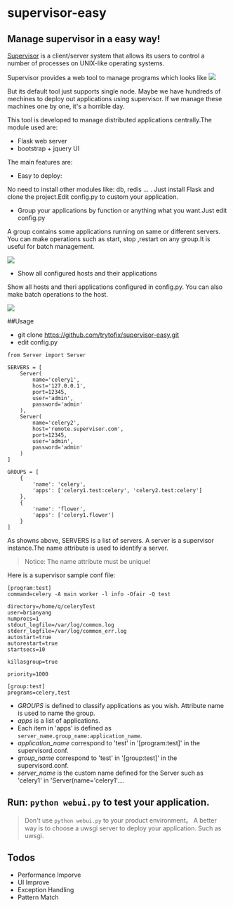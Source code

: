 # supervisor-easy
## Manage supervisor in a easy way!

[Supervisor](https://github.com/Supervisor/supervisor) is a client/server system that allows its users to control a number of processes on UNIX-like operating systems.

Supervisor provides a web tool to manage programs which looks like ![](http://ww3.sinaimg.cn/large/b8b708a7gw1f5b87cx8nij20mm07k3zl
)

But its default tool just supports single node. Maybe we have hundreds of mechines to deploy out applications using supervisor. 
If we manage these machines one by one, it's a horrible day.

This tool is developed to manage distributed applications centrally.The module used are:
- Flask  web server
- bootstrap + jquery UI

The main features are:
- Easy to deploy:

No need to install other modules like: db, redis ... . Just install Flask and clone the project.Edit config.py to custom your application.

- Group your applications by function or anything what you want.Just edit config.py

A group contains some applications running on same or different servers. You can make operations such as start, stop ,restart on any group.It is useful for batch management.

![](http://ww3.sinaimg.cn/large/b8b708a7gw1f5b8krfyrcj219b0da77l)

- Show all configured hosts and their applications

Show all hosts and theri applications configured in config.py. You can also make batch operations to the host.

![](http://ww3.sinaimg.cn/large/b8b708a7gw1f5b8n8i0t3j21990cb77r)

##Usage
- git clone https://github.com/trytofix/supervisor-easy.git
- edit config.py
```
from Server import Server

SERVERS = [
    Server(
        name='celery1',
        host='127.0.0.1',
        port=12345,
        user='admin',
        password='admin'
    ),
    Server(
        name='celery2',
        host='remote.supervisor.com',
        port=12345,
        user='admin',
        password='admin'
    )
]

GROUPS = [
    {
        'name': 'celery',
        'apps': ['celery1.test:celery', 'celery2.test:celery']
    },
    {
        'name': 'flower',
        'apps': ['celery1.flower']
    }
]
```
As showns above, SERVERS is a list of servers. A server is a supervisor instance.The name attribute is used to identify a server.

> Notice: The name attribute must be unique!

Here is a supervisor sample conf file:
```
[program:test]
command=celery -A main worker -l info -Ofair -Q test

directory=/home/q/celeryTest
user=brianyang
numprocs=1
stdout_logfile=/var/log/common.log
stderr_logfile=/var/log/common_err.log
autostart=true
autorestart=true
startsecs=10

killasgroup=true

priority=1000

[group:test]
programs=celery,test
```

- *GROUPS* is defined to classify applications as you wish. Attribute name is used to name the group. 
- *apps* is a list of applications. 
- Each item in 'apps' is defined as `server_name.group_name:application_name`. 
- *application_name* correspond to 'test' in '[program:test]' in the supervisord.conf. 
- *group_name* correspond to 'test' in '[group:test]'  in the supervisord.conf.
- *server_name* is the custom name defined for the Server such as 'celery1' in 'Server(name='celery1'....

## Run: `python webui.py` to test your application.
> Don't use `python webui.py` to your product environment。 A better way is to choose a uwsgi server to deploy your application. Such as uwsgi.

## Todos
- Performance Imporve
- UI Improve
- Exception Handling
- Pattern Match
